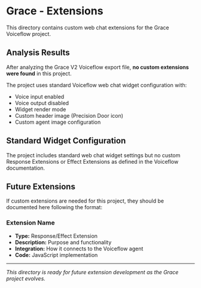 # Grace - Extensions

This directory contains custom web chat extensions for the Grace Voiceflow project.

## Analysis Results

After analyzing the Grace V2 Voiceflow export file, **no custom extensions were found** in this project.

The project uses standard Voiceflow web chat widget configuration with:
- Voice input enabled
- Voice output disabled 
- Widget render mode
- Custom header image (Precision Door icon)
- Custom agent image configuration

## Standard Widget Configuration

The project includes standard web chat widget settings but no custom Response Extensions or Effect Extensions as defined in the Voiceflow documentation.

## Future Extensions

If custom extensions are needed for this project, they should be documented here following the format:

### Extension Name
- **Type:** Response/Effect Extension
- **Description:** Purpose and functionality
- **Integration:** How it connects to the Voiceflow agent
- **Code:** JavaScript implementation

---

*This directory is ready for future extension development as the Grace project evolves.*